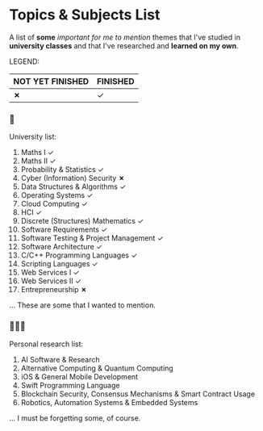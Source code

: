 # Topics & Subjects List
A list of **some** *important for me to mention* themes that I've studied in **university classes** and that I've researched and **learned on my own**.

LEGEND:


NOT YET FINISHED | FINISHED |
--- | --- |
**&#x2717;** | &#x2713; |


### 🍏

University list:
1. Maths I &#x2713;
1. Maths II &#x2713;
1. Probability & Statistics &#x2713;
1. Cyber (Information) Security **&#x2717;**
1. Data Structures & Algorithms &#x2713;
1. Operating Systems &#x2713;
1. Cloud Computing &#x2713;
1. HCI &#x2713;
1. Discrete (Structures) Mathematics &#x2713;
1. Software Requirements &#x2713;
1. Software Testing & Project Management &#x2713;
1. Software Architecture &#x2713;
1. C/C++ Programming Languages &#x2713;
1. Scripting Languages &#x2713;
1. Web Services I &#x2713;
1. Web Services II &#x2713;
1. Entrepreneurship **&#x2717;**

... These are some that I wanted to mention.


### 🏄🏻‍♂️

Personal research list:
1. AI Software & Research
1. Alternative Computing & Quantum Computing
1. iOS & General Mobile Development
1. Swift Programming Language
1. Blockchain Security, Consensus Mechanisms & Smart Contract Usage
1. Robotics, Automation Systems & Embedded Systems

... I must be forgetting some, of course.

